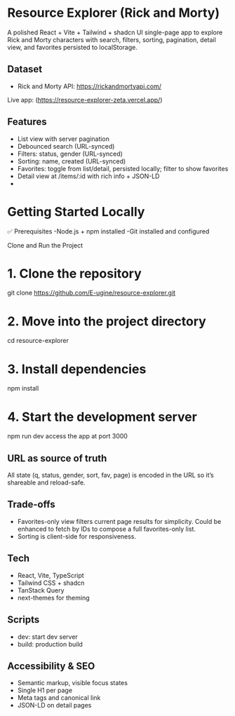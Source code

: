 # Resource Explorer (Rick and Morty)

A polished React + Vite + Tailwind + shadcn UI single-page app to explore Rick and Morty characters with search, filters, sorting, pagination, detail view, and favorites persisted to localStorage.

## Dataset
- Rick and Morty API: https://rickandmortyapi.com/

Live app: (https://resource-explorer-zeta.vercel.app/)

## Features
- List view with server pagination
- Debounced search (URL-synced)
- Filters: status, gender (URL-synced)
- Sorting: name, created (URL-synced)
- Favorites: toggle from list/detail, persisted locally; filter to show favorites
- Detail view at /items/:id with rich info + JSON-LD
- 

# Getting Started Locally

✅ Prerequisites
-Node.js + npm installed
-Git installed and configured

Clone and Run the Project
# 1. Clone the repository
git clone https://github.com/E-ugine/resource-explorer.git

# 2. Move into the project directory
cd resource-explorer

# 3. Install dependencies
npm install

# 4. Start the development server
npm run dev
access the app at port 3000

## URL as source of truth
All state (q, status, gender, sort, fav, page) is encoded in the URL so it’s shareable and reload-safe.

## Trade-offs
- Favorites-only view filters current page results for simplicity. Could be enhanced to fetch by IDs to compose a full favorites-only list.
- Sorting is client-side for responsiveness.

## Tech
- React, Vite, TypeScript
- Tailwind CSS + shadcn
- TanStack Query
- next-themes for theming

## Scripts
- dev: start dev server
- build: production build

## Accessibility & SEO
- Semantic markup, visible focus states
- Single H1 per page
- Meta tags and canonical link
- JSON-LD on detail pages
